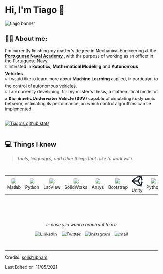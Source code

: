 # Hi, I'm Tiago 👋

<img src="https://user-images.githubusercontent.com/110428731/186437741-693bb59a-e003-4e95-acef-414ba3ff109a.png" alt="tiago banner">

## :raising_hand_man: About me:
I'm currently finishing my master's degree in Mechanical Engineering at the <a href="https://escolanaval.marinha.pt/pt"> <b> Portuguese Naval Academy </b></a>, with the purpose of working as an officer in the Portuguese Navy.<br>
◽ Intrested in <b>Robotics</b>, <b>Mathematical Modeling</b> and <b>Autonomous Vehicles</b>.<br>
◽ I would like to learn more about <b>Machine Learning</b> applied, in particular, to the control of autonomous vehicles.<br>
◽ I am currently developing, for my master's thesis, a mathematical model of a <b>Biomimetic Underwater Vehicle (BUV)</b> capable of simulating its dynamic behavior, estimating its performance, on which control algorithms can be implemented.<br>

<br>
<a href="https://github.com/TiagoGoncalvesAntonio">
   <img src="https://github-readme-stats.vercel.app/api?username=TiagoGoncalvesAntonio&hide=issues&show_icons=true&theme=gotham&locale=en&layout=compact" alt="Tiago's github stats" width=450px/>
</a><br><br>

<div id="tech"></div>

## 💻 Things I know
> <i>Tools, languages, and other things that I like to work with.</i>
<br>
<table>
  <tr>
    <td align="center" width="96">
      <a>
        <img src="https://cdn.jsdelivr.net/gh/devicons/devicon/icons/matlab/matlab-original.svg" width="40"/>
      </a>
      <br>Matlab
    </td>
    <td align="center" width="96">
      <a>
        <img src="https://cdn.jsdelivr.net/gh/devicons/devicon/icons/python/python-original.svg" width="40"/>
      </a>
      <br>Python
    </td>
    <td align="center" width="96">
      <a>
        <img src="https://cdn.jsdelivr.net/gh/devicons/devicon/icons/labview/labview-original.svg" width="40"/>
      </a>
      <br>LabView
    </td>
    <td align="center" width="96">
      <a>
        <img src="https://cdn.worldvectorlogo.com/logos/solidworks.svg" width="40"/>
      </a>
      <br>SolidWorks
    </td>
    <td align="center" width="96">
      <a>
        <img src="https://files.brandlogos.net/svg/4yu3BbTeAj/Ansys-OLDuI5KYk_brandlogos.net.svg" width="40"/>
      </a>
      <br>Ansys
    </td>
    <td align="center" width="96">
      <a>
        <img src="https://github.com/soilshubham/soilshubham/blob/main/icons/bootstrap.svg" width="40"/>
      </a>
      <br>Bootstrap
    </td>
    <td align="center" width="96">
      <a>
        <img src="https://github.com/soilshubham/soilshubham/blob/main/icons/unity.svg" width="40"/>
      </a>
      <br>Unity
    </td>
    <td align="center" width="96">
      <a>
        <img src="https://github.com/soilshubham/soilshubham/blob/main/icons/py.svg" width="40"/>
      </a>
      <br>Python
    </td>
    <td align="center" width="96">
      <a>
        <img src="https://github.com/soilshubham/soilshubham/blob/main/icons/ps.svg" width="40"/>
      </a>
      <br>Photoshop
    </td> 
  </tr>
</table>
<br>

##
<br>
<p align="center"=><i>In case you wanna reach out to me</i></p>
 <p align="center">
  <a href="https://www.linkedin.com/in/soilshubham/"><img alt="LinkedIn" title="LinkedIn" src="https://github.com/soilshubham/soilshubham/blob/main/icons/linkedin.svg" width=20px" /></a>&nbsp;&nbsp;&nbsp;
  <a href="https://twitter.com/soilshubham"><img alt="Twitter" title="Twitter" src="https://github.com/soilshubham/soilshubham/blob/main/icons/twitter.svg" width=20px/></a>&nbsp;&nbsp;&nbsp;
  <a href="https://www.instagram.com/soilshubham/"><img alt="Instagram" title="Instagram" src="https://github.com/soilshubham/soilshubham/blob/main/icons/instagram.svg" width=20px/></a>&nbsp;&nbsp;&nbsp;
   <a href="mailto:soilshubham@gmail.com"><img alt="mail" title="mail" src="https://github.com/soilshubham/soilshubham/blob/main/icons/gmail.svg" width=20px/></a>
</p>
<br>

-----
Credits: [soilshubham](https://github.com/soilshubham)

Last Edited on: 11/05/2021
